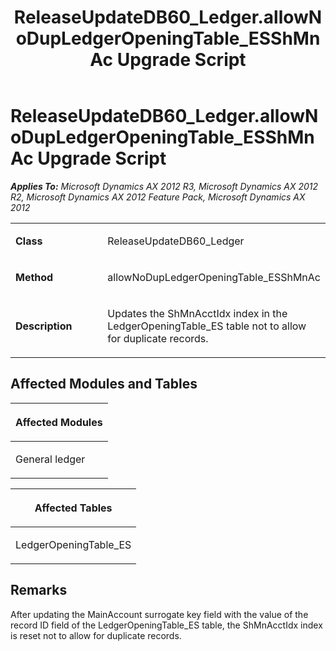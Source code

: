 ﻿---
title: ReleaseUpdateDB60_Ledger.allowNoDupLedgerOpeningTable_ESShMnAc Upgrade Script
TOCTitle: ReleaseUpdateDB60_Ledger.allowNoDupLedgerOpeningTable_ESShMnAc Upgrade Script
ms:assetid: b8add440-8a5a-d3fc-f451-5e728b0c266d
ms:mtpsurl: https://msdn.microsoft.com/en-us/library/JJ737092(v=AX.60)
ms:contentKeyID: 49710774
ms.date: 05/18/2015
mtps_version: v=AX.60
---

# ReleaseUpdateDB60\_Ledger.allowNoDupLedgerOpeningTable\_ESShMnAc Upgrade Script 


_**Applies To:** Microsoft Dynamics AX 2012 R3, Microsoft Dynamics AX 2012 R2, Microsoft Dynamics AX 2012 Feature Pack, Microsoft Dynamics AX 2012_

<table>
<colgroup>
<col style="width: 50%" />
<col style="width: 50%" />
</colgroup>
<tbody>
<tr class="odd">
<td><p><strong>Class</strong></p></td>
<td><p>ReleaseUpdateDB60_Ledger</p></td>
</tr>
<tr class="even">
<td><p><strong>Method</strong></p></td>
<td><p>allowNoDupLedgerOpeningTable_ESShMnAc</p></td>
</tr>
<tr class="odd">
<td><p><strong>Description</strong></p></td>
<td><p>Updates the ShMnAcctIdx index in the LedgerOpeningTable_ES table not to allow for duplicate records.</p></td>
</tr>
</tbody>
</table>


## Affected Modules and Tables

<table>
<colgroup>
<col style="width: 100%" />
</colgroup>
<thead>
<tr class="header">
<th><p>Affected Modules</p></th>
</tr>
</thead>
<tbody>
<tr class="odd">
<td><p>General ledger</p></td>
</tr>
</tbody>
</table>


<table>
<colgroup>
<col style="width: 100%" />
</colgroup>
<thead>
<tr class="header">
<th><p>Affected Tables</p></th>
</tr>
</thead>
<tbody>
<tr class="odd">
<td><p>LedgerOpeningTable_ES</p></td>
</tr>
</tbody>
</table>


## Remarks

After updating the MainAccount surrogate key field with the value of the record ID field of the LedgerOpeningTable\_ES table, the ShMnAcctIdx index is reset not to allow for duplicate records.

  


